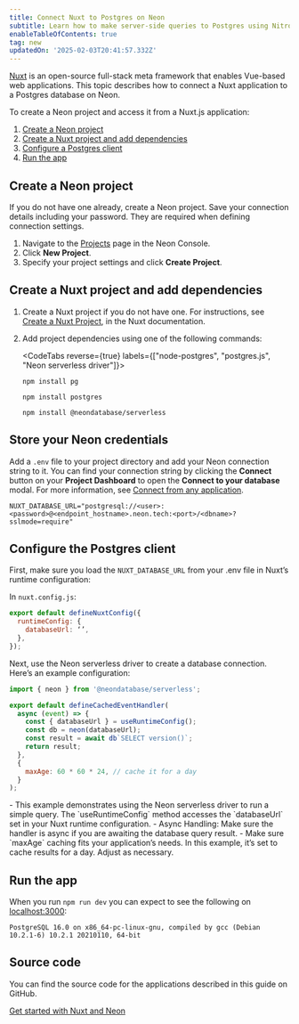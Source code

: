 ```yaml
---
title: Connect Nuxt to Postgres on Neon
subtitle: Learn how to make server-side queries to Postgres using Nitro API routes
enableTableOfContents: true
tag: new
updatedOn: '2025-02-03T20:41:57.332Z'
---
```


[Nuxt](https://nuxt.com/) is an open-source full-stack meta framework that enables Vue-based web applications. This topic describes how to connect a Nuxt application to a Postgres database on Neon.

To create a Neon project and access it from a Nuxt.js application:

1. [Create a Neon project](#create-a-neon-project)
2. [Create a Nuxt project and add dependencies](#create-a-nuxt-project-and-add-dependencies)
3. [Configure a Postgres client](#configure-the-postgres-client)
4. [Run the app](#run-the-app)

## Create a Neon project

If you do not have one already, create a Neon project. Save your connection details including your password. They are required when defining connection settings.

1. Navigate to the [Projects](https://console.neon.tech/app/projects) page in the Neon Console.
2. Click **New Project**.
3. Specify your project settings and click **Create Project**.

## Create a Nuxt project and add dependencies

1. Create a Nuxt project if you do not have one. For instructions, see [Create a Nuxt Project](https://nuxt.com/docs/getting-started/installation#new-project), in the Nuxt documentation.

2. Add project dependencies using one of the following commands:

   <CodeTabs reverse={true} labels={["node-postgres", "postgres.js", "Neon serverless driver"]}>

   ```shell
   npm install pg
   ```

   ```shell
   npm install postgres
   ```

   ```shell
   npm install @neondatabase/serverless
   ```

   </CodeTabs>

## Store your Neon credentials

Add a `.env` file to your project directory and add your Neon connection string to it. You can find your connection string by clicking the **Connect** button on your **Project Dashboard** to open the **Connect to your database** modal. For more information, see [Connect from any application](/docs/connect/connect-from-any-app).

```shell shouldWrap
NUXT_DATABASE_URL="postgresql://<user>:<password>@<endpoint_hostname>.neon.tech:<port>/<dbname>?sslmode=require"
```

## Configure the Postgres client

First, make sure you load the `NUXT_DATABASE_URL` from your .env file in Nuxt’s runtime configuration:

In `nuxt.config.js`:

```javascript
export default defineNuxtConfig({
  runtimeConfig: {
    databaseUrl: ‘’,
  },
});
```

Next, use the Neon serverless driver to create a database connection. Here’s an example configuration:

```javascript
import { neon } from '@neondatabase/serverless';

export default defineCachedEventHandler(
  async (event) => {
    const { databaseUrl } = useRuntimeConfig();
    const db = neon(databaseUrl);
    const result = await db`SELECT version()`;
    return result;
  },
  {
    maxAge: 60 * 60 * 24, // cache it for a day
  }
);
```

<Admonition type="note">
- This example demonstrates using the Neon serverless driver to run a simple query. The `useRuntimeConfig` method accesses the `databaseUrl` set in your Nuxt runtime configuration.
- Async Handling: Make sure the handler is async if you are awaiting the database query result.
- Make sure `maxAge` caching fits your application’s needs. In this example, it’s set to cache results for a day. Adjust as necessary.
</Admonition>

## Run the app

When you run `npm run dev` you can expect to see the following on [localhost:3000](localhost:3000):

```shell shouldWrap
PostgreSQL 16.0 on x86_64-pc-linux-gnu, compiled by gcc (Debian 10.2.1-6) 10.2.1 20210110, 64-bit
```

## Source code

You can find the source code for the applications described in this guide on GitHub.

<DetailIconCards>

<a href="https://github.com/neondatabase/examples/tree/main/with-nuxt" description="Get started with Nuxt and Neon" icon="github">Get started with Nuxt and Neon</a>

</DetailIconCards>

<NeedHelp/>
